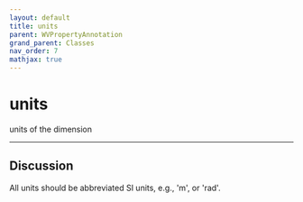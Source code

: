 ```yaml
---
layout: default
title: units
parent: WVPropertyAnnotation
grand_parent: Classes
nav_order: 7
mathjax: true
---
```


#  units

units of the dimension


---

## Discussion

  All units should be abbreviated SI units, e.g., 'm', or 'rad'.
  
